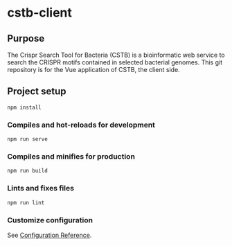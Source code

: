 # cstb-client

## Purpose
The Crispr Search Tool for Bacteria (CSTB) is a bioinformatic web service to search the CRISPR motifs contained in selected bacterial genomes.
This git repository is for the Vue application of CSTB, the client side.

## Project setup
```
npm install
```

### Compiles and hot-reloads for development
```
npm run serve
```

### Compiles and minifies for production
```
npm run build
```

### Lints and fixes files
```
npm run lint
```

### Customize configuration
See [Configuration Reference](https://cli.vuejs.org/config/).

